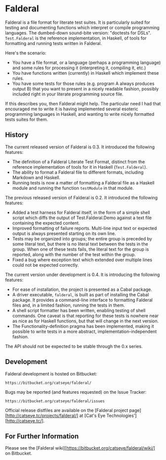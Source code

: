 Falderal
========

Falderal is a file format for literate test suites.  It is particularly
suited for testing and documenting functions which interpret or compile
programming languages. The dumbed-down sound-bite version: "doctests for
DSLs".  `Test.Falderal` is the reference implementation, in Haskell, of
tools for formatting and running tests written in Falderal.

Here's the scenario:

* You have a file format, or a language (perhaps a programming language)
  and some rules for processing it (interpreting it, compiling it, etc.)
* You have functions written (currently) in Haskell which implement these
  rules.
* You have some tests for those rules (e.g. program A always produces
  output B) that you want to present in a nicely readable fashion,
  possibly included right in your literate programming source file.

If this describes you, then Falderal might help.  The particular need I had
that encouraged me to write it is having implemented several esoteric
programming languages in Haskell, and wanting to write nicely formatted
tests suites for them.

History
-------

The current released version of Falderal is 0.3.  It introduced the following
features:

* The definition of a Falderal Literate Test Format, distinct from the
  reference implementation of tools for it in Haskell (`Test.Falderal`).
* The ability to format a Falderal file to different formats, including
  Markdown and Haskell.
* Running tests is now a matter of formatting a Falderal file as a Haskell
  module and running the function `testModule` in that module.

The previous released version of Falderal is 0.2.  It introduced the following
features:

* Added a test harness for Falderal itself, in the form of a simple shell
  script which diffs the output of Test.Falderal.Demo against a text file
  containing the expected content.
* Improved formatting of failure reports.  Multi-line input text or expected
  output is always presented starting on its own line.
* Tests may be organized into groups; the entire group is preceded by some
  literal text, but there is no literal text between the tests in the group.
  When one of these tests fails, the literal text for the group is reported,
  along with the number of the test within the group.
* Fixed a bug where exception text which extended over multiple lines
  could not be expected correctly.

The current version under development is 0.4.  It is introducing the
following features:

* For ease of installation, the project is presented as a Cabal package.
* A driver executable, `falderal`, is built as part of installing the
  Cabal package.  It provides a command-line interface to formatting
  Falderal files and, in a limited fashion, running the tests in them.
* A shell script formatter has been written, enabling testing of shell
  commands.  One caveat is that reporting for these tests is nowhere near
  as nice as for Haskell functions, but that will change in the next version.
* The Functionality-definition pragma has been implemented, making it
  possible to write tests in a more abstract, implementation-independent
  fashion.

The API should not be expected to be stable through the 0.x series.

Development
-----------

Falderal development is hosted on Bitbucket:

    https://bitbucket.org/catseye/falderal/

Bugs may be reported (and features requested) on the Issue Tracker:

    https://bitbucket.org/catseye/falderal/issues

Official release distfiles are available on the [Falderal
project page][http://catseye.tc/projects/falderal/] at
[Cat's Eye Technologies'][http://catseye.tc/].

For Further Information
-----------------------

Please see the [Falderal wiki][https://bitbucket.org/catseye/falderal/wiki/]
on Bitbucket.
